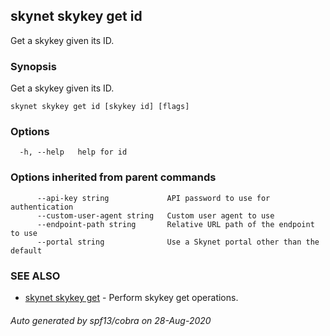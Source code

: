 ## skynet skykey get id

Get a skykey given its ID.

### Synopsis

Get a skykey given its ID.

```
skynet skykey get id [skykey id] [flags]
```

### Options

```
  -h, --help   help for id
```

### Options inherited from parent commands

```
      --api-key string             API password to use for authentication
      --custom-user-agent string   Custom user agent to use
      --endpoint-path string       Relative URL path of the endpoint to use
      --portal string              Use a Skynet portal other than the default
```

### SEE ALSO

* [skynet skykey get](skynet_skykey_get.md)	 - Perform skykey get operations.

###### Auto generated by spf13/cobra on 28-Aug-2020
